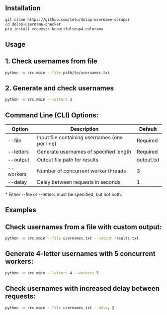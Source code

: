 ## Installation

```bash
git clone https://github.com/1etu/dolap-username-scraper
cd dolap-username-checker
pip install requests beautifulsoup4 colorama
```

## Usage

## 1. Check usernames from file
```bash
python -m src.main --file path/to/usernames.txt
```

## 2. Generate and check usernames
```bash
python -m src.main --letters 3
```

## Command Line (CLI) Options:
| Option | Description | Default |
|--------|-------------|---------|
| --file | Input file containing usernames (one per line) | Required |
| --letters | Generate usernames of specified length | Required |
| --output | Output file path for results | output.txt |
| --workers | Number of concurrent worker threads | 3 |
| --delay | Delay between requests in seconds | 1 |
\* Either --file or --letters must be specified, but not both.

## Examples
## Check usernames from a file with custom output:
```bash
python -m src.main --file usernames.txt --output results.txt
```

## Generate 4-letter usernames with 5 concurrent workers:
```bash
python -m src.main --letters 4 --workers 5
```

## Check usernames with increased delay between requests:
```bash
python -m src.main --file usernames.txt --delay 2
```



